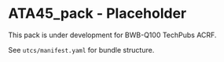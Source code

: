 # ATA45_pack - Placeholder

This pack is under development for BWB-Q100 TechPubs ACRF.

See `utcs/manifest.yaml` for bundle structure.